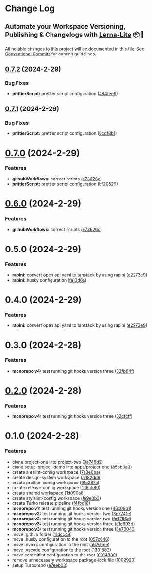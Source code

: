 # Change Log

## Automate your Workspace Versioning, Publishing & Changelogs with [Lerna-Lite](https://github.com/lerna-lite/lerna-lite) 📦🚀

All notable changes to this project will be documented in this file.
See [Conventional Commits](https://conventionalcommits.org) for commit guidelines.

## [0.7.2](https://github.com/tom-57blocks/setup-monorepo-demo/compare/dashboard@0.7.1...dashboard@0.7.2) (2024-2-29)

### Bug Fixes

- **prittierScript:** prettier script configuration ([484fee9](https://github.com/tom-57blocks/setup-monorepo-demo/commit/484fee919732fd653395cdff3726897f1976936e))

## [0.7.1](https://github.com/tom-57blocks/setup-monorepo-demo/compare/dashboard@0.7.0...dashboard@0.7.1) (2024-2-29)

### Bug Fixes

- **prittierScript:** prettier script configuration ([8cdf8b1](https://github.com/tom-57blocks/setup-monorepo-demo/commit/8cdf8b11628077c567f5b7db3f2bb0562f4c992b))

# [0.7.0](https://github.com/tom-57blocks/setup-monorepo-demo/compare/dashboard@0.5.0...dashboard@0.7.0) (2024-2-29)

### Features

- **githubWorkflows:** correct scripts ([e73626c](https://github.com/tom-57blocks/setup-monorepo-demo/commit/e73626c34e16cb0f4e06fb94819956ddd446d4cf))
- **prittierScript:** prettier script configuration ([bf20529](https://github.com/tom-57blocks/setup-monorepo-demo/commit/bf2052939d4ce388b3685dbd5241b90e66e8231d))

# [0.6.0](https://github.com/tom-57blocks/setup-monorepo-demo/compare/dashboard@0.5.0...dashboard@0.6.0) (2024-2-29)

### Features

- **githubWorkflows:** correct scripts ([e73626c](https://github.com/tom-57blocks/setup-monorepo-demo/commit/e73626c34e16cb0f4e06fb94819956ddd446d4cf))

# 0.5.0 (2024-2-29)

### Features

- **rapini:** convert open api yaml to tanstack by using rapini ([e2273e9](https://github.com/tom-57blocks/setup-monorepo-demo/commit/e2273e92a84bba3eae4cbcd31863b4a426afbde0))
- **rapini:** husky configuration ([fa13d6a](https://github.com/tom-57blocks/setup-monorepo-demo/commit/fa13d6a38c2544c6d23d8ef74825cd8d87208d15))

# 0.4.0 (2024-2-29)

### Features

- **rapini:** convert open api yaml to tanstack by using rapini ([e2273e9](https://github.com/tom-57blocks/setup-monorepo-demo/commit/e2273e92a84bba3eae4cbcd31863b4a426afbde0))

# 0.3.0 (2024-2-28)

### Features

- **monorepo v4:** test running git hooks version three ([33fb64f](https://github.com/tom-57blocks/setup-monorepo-demo/commit/33fb64f56867bac40eb3defdcbc122c8b7911d5e))

# [0.2.0](https://github.com/tom-57blocks/setup-monorepo-demo/compare/project-one@0.1.0...project-one@0.2.0) (2024-2-28)

### Features

- **monorepo v4:** test running git hooks version three ([32cfcff](https://github.com/tom-57blocks/setup-monorepo-demo/commit/32cfcff7c896934b918fbd6ec30385b00d23963d))

# 0.1.0 (2024-2-28)

### Features

- clone project-one into project-two ([9a745d2](https://github.com/tom-57blocks/setup-monorepo-demo/commit/9a745d2b4c6dc7cd984059400398c3b1cb3c8b3e))
- clone setup-project-demo into apps/project-one ([85bb3a3](https://github.com/tom-57blocks/setup-monorepo-demo/commit/85bb3a323fc2bc920439b67d92b3836d9272b869))
- create a eslint-config workspace ([7a3e0ba](https://github.com/tom-57blocks/setup-monorepo-demo/commit/7a3e0bade50f5f12ed75e12666ecc5b1946d810e))
- create design-system workspace ([ad82dd9](https://github.com/tom-57blocks/setup-monorepo-demo/commit/ad82dd9cfe380601246442b553bbfc9f477c7c0b))
- create prettier-config workspace ([f6e287a](https://github.com/tom-57blocks/setup-monorepo-demo/commit/f6e287a2d9904b0494ea25fb5a7b22c6dbe04cab))
- create release-config workspace ([1d6c580](https://github.com/tom-57blocks/setup-monorepo-demo/commit/1d6c580647c39a168aba181a4f6168e8d4fec93e))
- create shared workspace ([1d090a8](https://github.com/tom-57blocks/setup-monorepo-demo/commit/1d090a85b4086f5a5dd9a987cc83414e5e4b775f))
- create stylelint-config workspace ([fe9e0b3](https://github.com/tom-57blocks/setup-monorepo-demo/commit/fe9e0b38d58fc84ae786fbd525baa0304809cfb0))
- create Turbo release pipeline ([f4fbd18](https://github.com/tom-57blocks/setup-monorepo-demo/commit/f4fbd1804e3abdafa91cefcfc8b89797284df60a))
- **monorepo v1:** test running git hooks version one ([46c09b1](https://github.com/tom-57blocks/setup-monorepo-demo/commit/46c09b19f392dbd42ca3471a13dcf69ca6a11ea0))
- **monorepo v2:** test running git hooks version two ([3d7741e](https://github.com/tom-57blocks/setup-monorepo-demo/commit/3d7741e32e791da0382f3541f22c241fd6fad88e))
- **monorepo v2:** test running git hooks version two ([fc5756d](https://github.com/tom-57blocks/setup-monorepo-demo/commit/fc5756d4dde460e303de865c01d67ac8f79acf8a))
- **monorepo v3:** test running git hooks version three ([e1c693d](https://github.com/tom-57blocks/setup-monorepo-demo/commit/e1c693dd03a5749ae8df9f6081162795f41f5e24))
- **monorepo v3:** test running git hooks version three ([6e70043](https://github.com/tom-57blocks/setup-monorepo-demo/commit/6e70043ce498c12708769f270533333d1dbb4f52))
- move .github folder ([11dcc49](https://github.com/tom-57blocks/setup-monorepo-demo/commit/11dcc49c1d9358db3a10cbc8939b981b9ebba4dc))
- move .husky configuration to the root ([057c046](https://github.com/tom-57blocks/setup-monorepo-demo/commit/057c0461958fe983dba3a08a40eafa374e54b91d))
- move .nvmrc configuration to the root ([a676cee](https://github.com/tom-57blocks/setup-monorepo-demo/commit/a676cee7eb3981a403a4af0a8251f188b4e38a02))
- move .vscode configuration to the root ([1301882](https://github.com/tom-57blocks/setup-monorepo-demo/commit/1301882cffb146985199def338bde9a7b7748270))
- move commitlint configuration to the root ([0014889](https://github.com/tom-57blocks/setup-monorepo-demo/commit/00148892855ba7b73d1f95774349ce2d8b4393a8))
- remove unnecessary workspace package-lock file ([1002920](https://github.com/tom-57blocks/setup-monorepo-demo/commit/1002920d21bef2b2df262b3e788bea78c87facd1))
- setup Turborepo ([e7eeb03](https://github.com/tom-57blocks/setup-monorepo-demo/commit/e7eeb036141efb292680ccda1c58626a76bfb757))
